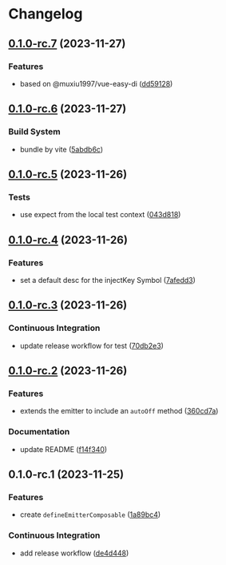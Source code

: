 # Changelog

## [0.1.0-rc.7](https://github.com/MuXiu1997/vue-use-emitter/compare/v0.1.0-rc.6...v0.1.0-rc.7) (2023-11-27)


### Features

* based on @muxiu1997/vue-easy-di ([dd59128](https://github.com/MuXiu1997/vue-use-emitter/commit/dd59128289e8ab758c63a0be9e5f9a1a4a6534e7))

## [0.1.0-rc.6](https://github.com/MuXiu1997/vue-use-emitter/compare/v0.1.0-rc.5...v0.1.0-rc.6) (2023-11-27)


### Build System

* bundle by vite ([5abdb6c](https://github.com/MuXiu1997/vue-use-emitter/commit/5abdb6cb90065da5d94e0b2f42286ba02e9de63f))

## [0.1.0-rc.5](https://github.com/MuXiu1997/vue-use-emitter/compare/v0.1.0-rc.4...v0.1.0-rc.5) (2023-11-26)


### Tests

* use expect from the local test context ([043d818](https://github.com/MuXiu1997/vue-use-emitter/commit/043d81899355841fd45af89e2a59744de1c13a33))

## [0.1.0-rc.4](https://github.com/MuXiu1997/vue-use-emitter/compare/v0.1.0-rc.3...v0.1.0-rc.4) (2023-11-26)


### Features

* set a default desc for the injectKey Symbol ([7afedd3](https://github.com/MuXiu1997/vue-use-emitter/commit/7afedd319ac191aff836e09fce9cf28ab7e156cd))

## [0.1.0-rc.3](https://github.com/MuXiu1997/vue-use-emitter/compare/v0.1.0-rc.2...v0.1.0-rc.3) (2023-11-26)


### Continuous Integration

* update release workflow for test ([70db2e3](https://github.com/MuXiu1997/vue-use-emitter/commit/70db2e3bd68f19ce9325ac9e68c2131a423c4cb3))

## [0.1.0-rc.2](https://github.com/MuXiu1997/vue-use-emitter/compare/v0.1.0-rc.1...v0.1.0-rc.2) (2023-11-26)


### Features

* extends the emitter to include an `autoOff` method ([360cd7a](https://github.com/MuXiu1997/vue-use-emitter/commit/360cd7ac814a14964ce9d973cb54032de5ae4400))


### Documentation

* update README ([f14f340](https://github.com/MuXiu1997/vue-use-emitter/commit/f14f34071bef924adcbd620d09051be072f386ba))

## 0.1.0-rc.1 (2023-11-25)


### Features

* create `defineEmitterComposable` ([1a89bc4](https://github.com/MuXiu1997/define-emitter-composable/commit/1a89bc4977ffae97fedd3378b6ef20f681181e77))


### Continuous Integration

* add release workflow ([de4d448](https://github.com/MuXiu1997/define-emitter-composable/commit/de4d44887fac1fcf8eb9ca9304615f17ac62f805))
